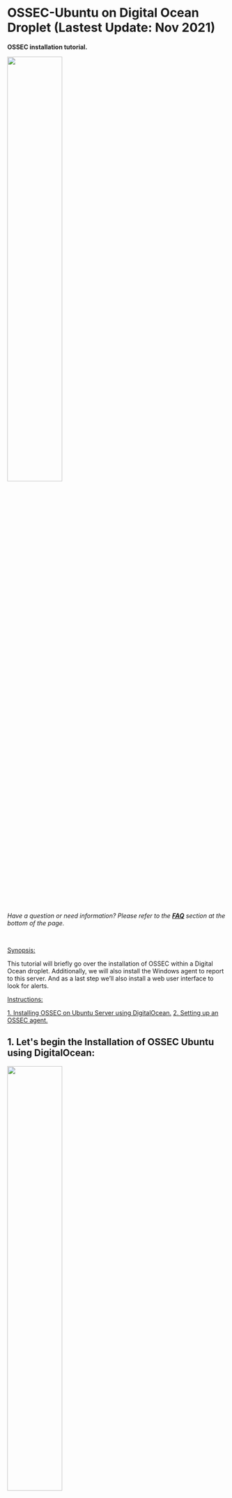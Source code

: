 
# OSSEC-Ubuntu on Digital Ocean Droplet (Lastest Update: Nov 2021)

**OSSEC installation tutorial.**


<img src="https://www.ossec.net/wp-content/uploads/2019/01/ossec.png" width=50% height=50%> 


*Have a question or need information? Please refer to the **[FAQ](#faq)** section at the bottom of the page.*

</br>

<ins>Synopsis:</ins>

This tutorial will briefly go over the installation of OSSEC within a Digital Ocean droplet.
Additionally, we will also install the Windows agent to report to this server. And as a last step we’ll also install a web user interface to look for alerts.

<ins>Instructions:</ins>

[1. Installing OSSEC on Ubuntu Server using DigitalOcean.](#1-lets-begin-the-installation-of-ossec-ubuntu-using-digitalocean)
[2. Setting up an OSSEC agent.](#2-next-setting-up-an-agent-and-connecting-to-the-server)


## 1. Let's begin the Installation of OSSEC Ubuntu using DigitalOcean:

<img src="https://images.squarespace-cdn.com/content/v1/5980deaee6f2e1738e18738c/1550165343634-2QDHAJHNQ82KZZ8KY91C/start-here-gif.gif" width=50% height=50%>

Update system sources

**$ sudo apt update** 

<br/>
<br/>

Upgrade packages

**$ sudo apt upgrade -y** 

<br/>
<br/>

Install the packages to build OSSEC from sources.

**$ sudo apt install build-essential gcc make unzip sendmail inotify-tools expect libevent-dev libpcre2-dev libz-dev libssl-dev -y**


<br/>
<br/>


Begin to download OSSEC.

**$ sudo wget -P /opt https://github.com/ossec/ossec-hids/archive/3.6.0.tar.gz**


<br/>
<br/>


Extract them from the tar. Use the following command:

**$ sudo tar -zxf /opt/3.6.0.tar.gz --directory /opt**

<br/>
<br/>


Once downloaded start the installation.

**$ sudo sh /opt/ossec-hids-3.6.0/install.sh**

<br/>
<br/>


The first questions is what language would you like to install OSSEC in on your system.

**$ sudo sh /opt/ossec-hids-3.6.0/install.sh**

<br/>
<br/>



(en/br/cn/de/el/es/fr/hu/it/jp/nl/pl/ru/sr/tr?) [en]:

I’ll choose the default. (Select differently if you want another language.)

Than **PRESS ENTER.**

<br/>
<br/>



Next install the OSSEC script.

OSSEC HIDS v3.6.0 Installation Script - http://www.ossec.net


You are about to start the installation process of the OSSEC HIDS.

You must have a C compiler pre-installed in your system.


- System: Linux ossecman 4.15.0-88-generic

- User: root

- Host: ossecman

**-- Press ENTER to continue or Ctrl-C to abort. --**


<br/>
<br/>



Answer the following questions:

1- What kind of installation do you want (server, agent, local, hybrid or help)?

Type **server**. 

<br/>
<br/>


You'll see.

- Server installation chosen.


Choose where to install OSSEC.

2- Setting up the installation environment.


- Choose where to install the OSSEC HIDS [/var/ossec]:

**Use the default by pressing enter**

<br/>
<br/>



Proceed to configure OSSEC.

3- Configuring the OSSEC HIDS.


3.1- Do you want e-mail notification? (y/n) [y]:

Type **Yes**

<br/>
<br/>



- What's your e-mail address?

Type the **your email** or use **root@localhost**

<br/>
<br/>



3.1- Do you want e-mail notification? (y/n) [y]:

<br/>

Type **Y**

<br/>
<br/>

- What's your e-mail address? root@localhost or your email address.


- We found your SMTP server as: 127.0.0.1 or IP Address of server 


- Do you want to use it? (y/n) [y]:

<br/>

Type **Y**

<br/>
<br/>

Note: This option alerts will be root’s mail account. And they will read similar to this following format.



3.2- Do you want to run the integrity check daemon? (y/n) [y]:

<br/>

Type **Y**


<br/>
<br/>


Time to ask if a rootkit check daemon is of your interest. Why not? 


<br/>

Type **Y**


<br/>
<br/>


3.3- Do you want to run the rootkit detection engine? (y/n) [y]:

<br/>

**Y**


<br/>
<br/>


3.4- Active response allows you to execute a specific

command based on the events received. For example,

you can block an IP address or disable access for

a specific user.

More information at:

http://www.ossec.net/en/manual.html#active-response

- Do you want to enable active response? (y/n) [y]:

If you want strongest security than choose:


<br/>

Type **Y**

<br/>
<br/>


Now we’ll be aksed an interesting question.

- By default, we can enable the host-deny and the

firewall-drop responses. The first one will add

a host to the /etc/hosts.deny and the second one

will block the host on iptables (if linux) or on

ipfilter (if Solaris, FreeBSD or NetBSD).

- They can be used to stop SSHD brute force scans,

portscans and some other forms of attacks. You can

also add them to block on snort events, for example.

- Do you want to enable the firewall-drop response? (y/n) [y]: 

<br/>

Choose **Y**


<br/>
<br/>



If you choose yes you’ll see something like this.


- firewall-drop enabled (local) for levels >= 6

- (_note_an_ip_address_should_appear_here)


Go to next question.


Now, this question will be asked.

Do you want to add more IPs to the white list? (y/n)? [n]:

**Press Enter**

<br/>
<br/>


Next, is enabling system log remotely.


3.5- Do you want to enable remote syslog (port 514 udp)? (y/n) [y]:

**Press Enter**

<br/>
<br/>



Now after all the questions you should see something similar to this message.


3.6- Setting the configuration to analyze the following logs:

-- /var/log/auth.log

-- /var/log/syslog

-- /var/log/dpkg.log


**--- Press ENTER to continue ---**

<br/>
<br/>



The last message from the build will read very similar to this.

- System is Debian (Ubuntu or derivative).

- Init script modified to start OSSEC HIDS during boot.

- Configuration finished properly.

- To start OSSEC HIDS:

/var/ossec/bin/ossec-control start

- To stop OSSEC HIDS:

/var/ossec/bin/ossec-control stop

- The configuration can be viewed or modified at /var/ossec/etc/ossec.conf

Thanks for using the OSSEC HIDS.

If you have any question, suggestion or if you find any bug,

contact us at https://github.com/ossec/ossec-hids or using

our public maillist at

https://groups.google.com/forum/#!forum/ossec-list

More information can be found at http://www.ossec.net

<br/>
<br/>


**--- Press ENTER to finish (maybe more information below). ---**

Click enter and continue.

<img src="https://c.tenor.com/0AVbKGY_MxMAAAAM/check-mark-verified.gif" width=20% height=20%>  

## You server should now be installed and operational.


<br/>
<br/>


<img src="https://i.dlpng.com/static/png/6994062_preview.png" width=50% height=50%>  

# 2. Next, setting up an agent and connecting to the server.

Run the 'manage_agents' to add or remove them:

/var/ossec/bin/manage_agents

More information at:

http://www.ossec.net/en/manual.html#ma



Once OSSEC has been finally installed we need to make systemd aware of it so can can monitor processes related to it with sytem-based tools.

**$ sudo systemctl enable ossec** 

<br/>
<br/>


<img src="https://media4.giphy.com/media/l0Ex9wjSaCkrCuKC4/giphy.gif" width=50% height=50%>

## Congratulations! You've sucessfully installed an OSSEC Server, Agent and Web UI.

<br/>
<br/>

# FAQ

**What is OSSEC and how does it work?**

OSSEC is open-sourced software, that has Host-based Intrusion Detection System or HIDS. The HID system features log analysis, windows registry monitoring, regulated integrity checks, time-based alerts, active response and rootkit detection. Altogether, this application is useful if you want observe all things taking place on your server and have it logged and reported to you.


**What does the program do? 

OSSEC encorporates itself onto your server and serves as a detection system against intruders or unauthorized/suspicious access.


**What problem does the application solve?**

OSSEC aims to solve issues of intrusion on systems that will otherwise go unnoticed if you have no system logging or lack the capacity to protect your server from any unwanted access.

**Use cases**
Give 3 use case for the software.

<ins>Examples:</ins>

1 – Someone tries to use a rootkit
2 – Someone tries to access your server without authorization
3 – Someone has incorrect access key user agent

Final Review

**Is this software any good?**

**What are its pros and cons.**

**Can you see yourself using this tool in the future.**

**What did you learn from using this software?**



# Platforms & Software used.

<img src="https://digital.ai/sites/default/files/pictures/styles/maxwidth_300/public/pt_logos/ossec.png?itok=koaDq_K2" width=15% height=15%> https://www.ossec.net/download-ossec/


<img src="https://meterpreter.org/wp-content/uploads/2018/10/ubuntu.png" width=15% height=15%> https://releases.ubuntu.com/20.04/



<img src="https://upload.wikimedia.org/wikipedia/commons/thumb/f/ff/DigitalOcean_logo.svg/768px-DigitalOcean_logo.svg.png" width=15% height=15%> https://www.digitalocean.com/

<br/>
<br/>

### This Project was created while attending a course at Bronx Community College.

Special Thanks to Professor Edwin-Reed-Sanchez.

GitHub Written by: Delawn Khudan and Shaina Mirabal

Reference: https://www.adminbyaccident.com/security/how-to-install-ossec-server-on-ubuntu/ by Albert Valbuena

<img src="https://www.cuny.edu/wp-content/uploads/sites/4/page-assets/home-preview/cuny-tuesday/CUNYGive-BCC-ani.gif" width=50% height=50%>



